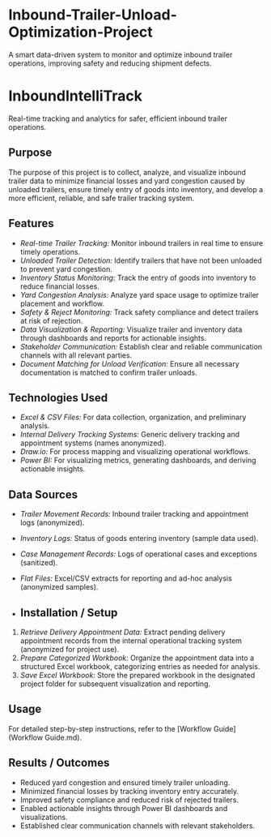 # Inbound-Trailer-Unload-Optimization-Project
A smart data-driven system to monitor and optimize inbound trailer operations, improving safety and reducing shipment defects.

# InboundIntelliTrack
Real-time tracking and analytics for safer, efficient inbound trailer operations.

## Purpose
The purpose of this project is to collect, analyze, and visualize inbound trailer data to minimize financial losses and yard congestion caused by unloaded trailers, ensure timely entry of goods into inventory, and develop a more efficient, reliable, and safe trailer tracking system.

## Features
- *Real-time Trailer Tracking:* Monitor inbound trailers in real time to ensure timely operations.
- *Unloaded Trailer Detection:* Identify trailers that have not been unloaded to prevent yard congestion.
- *Inventory Status Monitoring:* Track the entry of goods into inventory to reduce financial losses.
- *Yard Congestion Analysis:* Analyze yard space usage to optimize trailer placement and workflow.
- *Safety & Reject Monitoring:* Track safety compliance and detect trailers at risk of rejection.
- *Data Visualization & Reporting:* Visualize trailer and inventory data through dashboards and reports for actionable insights.
- *Stakeholder Communication:* Establish clear and reliable communication channels with all relevant parties.
- *Document Matching for Unload Verification:* Ensure all necessary documentation is matched to confirm trailer unloads.

## Technologies Used
- *Excel & CSV Files:* For data collection, organization, and preliminary analysis.
- *Internal Delivery Tracking Systems:* Generic delivery tracking and appointment systems (names anonymized).
- *Draw.io:* For process mapping and visualizing operational workflows.
- *Power BI:* For visualizing metrics, generating dashboards, and deriving actionable insights.

## Data Sources
- *Trailer Movement Records:* Inbound trailer tracking and appointment logs (anonymized).
- *Inventory Logs:* Status of goods entering inventory (sample data used).
- *Case Management Records:* Logs of operational cases and exceptions (sanitized).
- *Flat Files:* Excel/CSV extracts for reporting and ad-hoc analysis (anonymized samples).

- ## Installation / Setup
1. *Retrieve Delivery Appointment Data:* Extract pending delivery appointment records from the internal operational tracking system (anonymized for project use).  
2. *Prepare Categorized Workbook:* Organize the appointment data into a structured Excel workbook, categorizing entries as needed for analysis.  
3. *Save Excel Workbook:* Store the prepared workbook in the designated project folder for subsequent visualization and reporting.

## Usage
For detailed step-by-step instructions, refer to the [Workflow Guide](Workflow Guide.md).

## Results / Outcomes
- Reduced yard congestion and ensured timely trailer unloading.
- Minimized financial losses by tracking inventory entry accurately.
- Improved safety compliance and reduced risk of rejected trailers.
- Enabled actionable insights through Power BI dashboards and visualizations.
- Established clear communication channels with relevant stakeholders.
